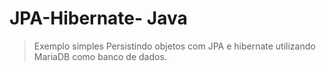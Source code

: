 # JPA-Hibernate- Java

> Exemplo simples Persistindo objetos com JPA e hibernate utilizando MariaDB como banco de dados.